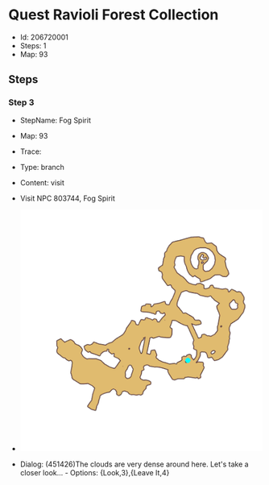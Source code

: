 # Quest Ravioli Forest Collection

- Id: 206720001
- Steps: 1
- Map: 93

## Steps

### Step 3
- StepName:  Fog Spirit
- Map:  93
- Trace:  
- Type:  branch
- Content:  visit
- Visit NPC 803744, Fog Spirit

- ![images/206720001_3.png](images/206720001_3.png)
- Dialog: (451426)The clouds are very dense around here. Let's take a closer look... - Options: {Look,3},{Leave It,4}


